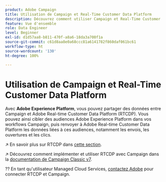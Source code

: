 ```yaml
---
product: Adobe Campaign
title: Utilisation de Campaign et Real-Time Customer Data Platform
description: Découvrez comment utiliser Campaign et Real-Time Customer Data Platform
feature: Vue d'ensemble
role: Data Engineer
level: Beginner
exl-id: d1d57aa8-b811-470f-a8a6-18da3a700f1a
source-git-commit: c61d8aa8e0a68ccc81a6141782f860daf061bc61
workflow-type: ht
source-wordcount: '130'
ht-degree: 100%

---
```


# Utilisation de Campaign et Real-Time Customer Data Platform

Avec **Adobe Experience Platform**, vous pouvez partager des données entre Campaign et Adobe Real-time Customer Data Platform (RTCDP). Vous pouvez ainsi cibler des audiences Adobe Experience Platform dans vos workflows Campaign, puis renvoyer à Adobe Real-time Customer Data Platform les données liées à ces audiences, notamment les envois, les ouvertures et les clics.

↗️ En savoir plus sur RTCDP dans [cette section](https://experienceleague.adobe.com/docs/experience-platform/rtcdp/overview.html?lang=fr).

↗️ Découvrez comment implémenter et utiliser RTCDP avec Campaign dans la [documentation de Campaign Classic v7](https://experienceleague.adobe.com/docs/campaign-classic/using/integrating-with-adobe-experience-cloud/aep-sources-destinations/get-started-sources-destinations.html?lang=fr#integrating-with-adobe-experience-cloud).

?? En tant qu&#39;utilisateur Managed Cloud Services, [contactez Adobe](../start/campaign-faq.md#support) pour connecter RTCDP et Campaign.
